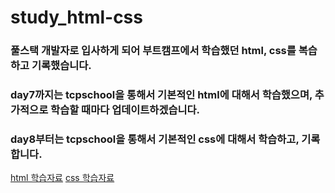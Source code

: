 # study_html-css

### 풀스택 개발자로 입사하게 되어 부트캠프에서 학습했던 html, css를 복습하고 기록했습니다.

### day7까지는 tcpschool을 통해서 기본적인 html에 대해서 학습했으며, 추가적으로 학습할 때마다 업데이트하겠습니다.

### day8부터는 tcpschool을 통해서 기본적인 css에 대해서 학습하고, 기록합니다.

<a href='http://www.tcpschool.com/html/html_text_formatting' target='_blank'>html 학습자료</a>
<a href='http://www.tcpschool.com/css/intro' target='_blank'>css 학습자료</a>
